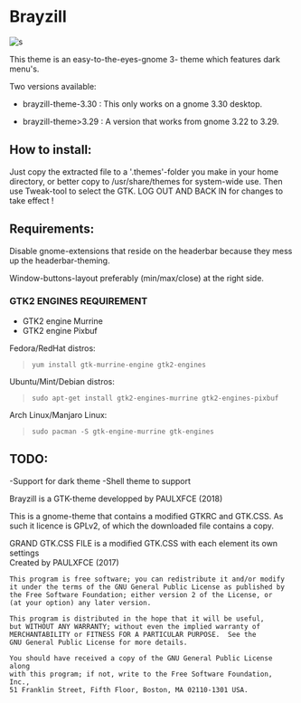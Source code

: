 # Brayzill

![s](https://cn.pling.com/img/5/f/8/e/f8c93b57da4b92b27d949126878eb048b676.jpg)


This theme is an easy-to-the-eyes-gnome 3- theme which features dark menu's.

Two versions available:

- brayzill-theme-3.30 : This only works on a gnome 3.30 desktop.

- brayzill-theme>3.29 : A version that works from gnome 3.22 to 3.29.

## How to install:

Just copy the extracted file to a '.themes'-folder you make in your home directory, or better copy to /usr/share/themes for system-wide use.
Then use Tweak-tool to select the GTK.
LOG OUT AND BACK IN for changes to take effect !

## Requirements:

Disable gnome-extensions that reside on the headerbar because they mess up the headerbar-theming.

Window-buttons-layout preferably (min/max/close) at the right side. 

### GTK2 ENGINES REQUIREMENT

- GTK2 engine Murrine
- GTK2 engine Pixbuf

Fedora/RedHat distros:
> `yum install gtk-murrine-engine gtk2-engines`<br/>

Ubuntu/Mint/Debian distros:
> `sudo apt-get install gtk2-engines-murrine gtk2-engines-pixbuf`<br/>

Arch Linux/Manjaro Linux:

> `sudo pacman -S gtk-engine-murrine gtk-engines`<br/>


## TODO:

-Support for dark theme
-Shell theme to support


Brayzill is a GTK-theme developped by PAULXFCE (2018)

This is a gnome-theme that contains a modified GTKRC and GTK.CSS.  As such it licence is GPLv2, of which the downloaded file contains a copy.


 GRAND GTK.CSS FILE is a modified GTK.CSS with each element its own settings  
 Created by PAULXFCE (2017)                              

    This program is free software; you can redistribute it and/or modify
    it under the terms of the GNU General Public License as published by
    the Free Software Foundation; either version 2 of the License, or
    (at your option) any later version.

    This program is distributed in the hope that it will be useful,
    but WITHOUT ANY WARRANTY; without even the implied warranty of
    MERCHANTABILITY or FITNESS FOR A PARTICULAR PURPOSE.  See the
    GNU General Public License for more details.

    You should have received a copy of the GNU General Public License along
    with this program; if not, write to the Free Software Foundation, Inc.,
    51 Franklin Street, Fifth Floor, Boston, MA 02110-1301 USA.

